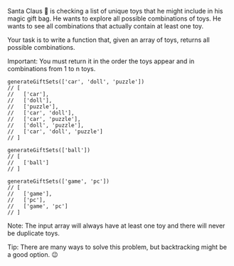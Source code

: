 Santa Claus 🎅 is checking a list of unique toys that he might include in his magic gift bag. He wants to explore all possible combinations of toys. He wants to see all combinations that actually contain at least one toy.

Your task is to write a function that, given an array of toys, returns all possible combinations.

Important: You must return it in the order the toys appear and in combinations from 1 to n toys.

```
generateGiftSets(['car', 'doll', 'puzzle'])
// [
//   ['car'],
//   ['doll'],
//   ['puzzle'],
//   ['car', 'doll'],
//   ['car', 'puzzle'],
//   ['doll', 'puzzle'],
//   ['car', 'doll', 'puzzle']
// ]

generateGiftSets(['ball'])
// [
//   ['ball']
// ]

generateGiftSets(['game', 'pc'])
// [
//   ['game'],
//   ['pc'],
//   ['game', 'pc']
// ]
```

Note: The input array will always have at least one toy and there will never be duplicate toys.

Tip: There are many ways to solve this problem, but backtracking might be a good option. 😉
